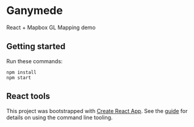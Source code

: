 # Ganymede

React + Mapbox GL Mapping demo

## Getting started

Run these commands:

```
npm install
npm start
```

## React tools

This project was bootstrapped with [Create React App](https://github.com/facebookincubator/create-react-app). See the  [guide](https://github.com/facebookincubator/create-react-app/blob/master/packages/react-scripts/template/README.md) for details on using the command line tooling.
